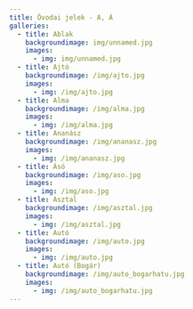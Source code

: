 ```yaml
---
title: Óvodai jelek - A, Á
galleries:
  - title: Ablak
    backgroundimage: img/unnamed.jpg
    images:
      - img: img/unnamed.jpg
  - title: Ajtó
    backgroundimage: /img/ajto.jpg
    images:
      - img: /img/ajto.jpg
  - title: Alma
    backgroundimage: /img/alma.jpg
    images:
      - img: /img/alma.jpg
  - title: Ananász
    backgroundimage: /img/ananasz.jpg
    images:
      - img: /img/ananasz.jpg
  - title: Ásó
    backgroundimage: /img/aso.jpg
    images:
      - img: /img/aso.jpg
  - title: Asztal
    backgroundimage: /img/asztal.jpg
    images:
      - img: /img/asztal.jpg
  - title: Autó
    backgroundimage: /img/auto.jpg
    images:
      - img: /img/auto.jpg
  - title: Autó (Bogár)
    backgroundimage: /img/auto_bogarhatu.jpg
    images:
      - img: /img/auto_bogarhatu.jpg
---
```

